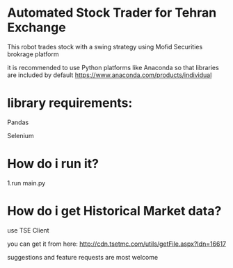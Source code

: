 # Automated Stock Trader for Tehran Exchange
This robot trades stock with a swing strategy using Mofid Securities brokrage platform

it is recommended to use Python platforms like Anaconda so that libraries are included by default
https://www.anaconda.com/products/individual
# library requirements:
Pandas

Selenium

# How do i run it?
1.run main.py

# How do i get Historical Market data?
use TSE Client

you can get it from here:
http://cdn.tsetmc.com/utils/getFile.aspx?Idn=16617



suggestions and feature requests are most welcome
